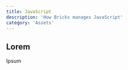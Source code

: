 ```yaml
---
title: JavaScript
description: 'How Bricks manages JavaScript'
category: 'Assets'
---
```


## Lorem

Ipsum